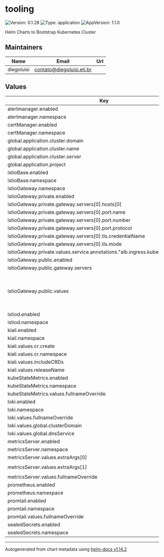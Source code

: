 # tooling

![Version: 0.1.28](https://img.shields.io/badge/Version-0.1.28-informational?style=flat-square) ![Type: application](https://img.shields.io/badge/Type-application-informational?style=flat-square) ![AppVersion: 1.1.0](https://img.shields.io/badge/AppVersion-1.1.0-informational?style=flat-square)

Helm Charts to Bootstrap Kubernetes Cluster

## Maintainers

| Name | Email | Url |
| ---- | ------ | --- |
| diegoluisi | <contato@diegoluisi.eti.br> |  |

## Values

| Key | Type | Default | Description |
|-----|------|---------|-------------|
| alertmanager.enabled | bool | `true` |  |
| alertmanager.namespace | string | `"monitoring"` |  |
| certManager.enabled | bool | `true` |  |
| certManager.namespace | string | `"cert-manager"` |  |
| global.application.cluster.domain | string | `".diegoluisi.eti.br"` |  |
| global.application.cluster.name | string | `"in-cluster"` |  |
| global.application.cluster.server | string | `"https://kubernetes.default.svc"` |  |
| global.application.project | string | `"default"` |  |
| istioBase.enabled | bool | `true` |  |
| istioBase.namespace | string | `"istio-system"` |  |
| istioGateway.namespace | string | `"istio-ingress"` |  |
| istioGateway.private.enabled | bool | `true` |  |
| istioGateway.private.gateway.servers[0].hosts[0] | string | `"*.diegoluisi.local"` |  |
| istioGateway.private.gateway.servers[0].port.name | string | `"https"` |  |
| istioGateway.private.gateway.servers[0].port.number | int | `443` |  |
| istioGateway.private.gateway.servers[0].port.protocol | string | `"HTTPS"` |  |
| istioGateway.private.gateway.servers[0].tls.credentialName | string | `"istio-certs"` |  |
| istioGateway.private.gateway.servers[0].tls.mode | string | `"SIMPLE"` |  |
| istioGateway.private.values.service.annotations."alb.ingress.kubernetes.io/scheme" | string | `"internal"` |  |
| istioGateway.public.enabled | bool | `true` |  |
| istioGateway.public.gateway.servers | list | `[]` |  |
| istioGateway.public.values | object | `{}` | this prop is used to inject values to gateway in public chart |
| istiod.enabled | bool | `true` |  |
| istiod.namespace | string | `"istio-system"` |  |
| kiali.enabled | bool | `true` |  |
| kiali.namespace | string | `"kiali-operator"` |  |
| kiali.values.cr.create | bool | `true` |  |
| kiali.values.cr.namespace | string | `"kiali-operator"` |  |
| kiali.values.includeCRDs | bool | `true` |  |
| kiali.values.releaseName | string | `"kiali-operator"` |  |
| kubeStateMetrics.enabled | bool | `true` |  |
| kubeStateMetrics.namespace | string | `"kube-system"` |  |
| kubeStateMetrics.values.fullnameOverride | string | `"kube-state-metrics"` |  |
| loki.enabled | bool | `false` |  |
| loki.namespace | string | `"monitoring"` |  |
| loki.values.fullnameOverride | string | `"loki"` |  |
| loki.values.global.clusterDomain | string | `"lgsk8sp1.grupologos.local"` |  |
| loki.values.global.dnsService | string | `"coredns"` |  |
| metricsServer.enabled | bool | `true` |  |
| metricsServer.namespace | string | `"kube-system"` |  |
| metricsServer.values.extraArgs[0] | string | `"--kubelet-insecure-tls=true"` |  |
| metricsServer.values.extraArgs[1] | string | `"--kubelet-preferred-address-types=InternalIP"` |  |
| metricsServer.values.fullnameOverride | string | `"metrics-server"` |  |
| prometheus.enabled | bool | `true` |  |
| prometheus.namespace | string | `"monitoring"` |  |
| promtail.enabled | bool | `true` |  |
| promtail.namespace | string | `"monitoring"` |  |
| promtail.values.fullnameOverride | string | `"promtail"` |  |
| sealedSecrets.enabled | bool | `true` |  |
| sealedSecrets.namespace | string | `"kube-system"` |  |

----------------------------------------------
Autogenerated from chart metadata using [helm-docs v1.14.2](https://github.com/norwoodj/helm-docs/releases/v1.14.2)
